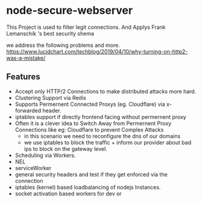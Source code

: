 # node-secure-webserver
This Project is used to filter legit connections. And Applys Frank Lemanschik 's best security shema

we address the following problems and more.
https://www.lucidchart.com/techblog/2019/04/10/why-turning-on-http2-was-a-mistake/


## Features
- Accept only HTTP/2 Connections to make distributed attacks more hard.
- Clustering Support via Redis
- Supports Permernent Connected Proxys (eg. Cloudflare) via x-forwarded header.
- iptables support if directly frontend facing without permernent proxy
- Often it is a clever idea to Switch Away from Permernent Proxy Connections like eg: Cloudflare to prevent Complex Attacks
  - in this scenario we need to reconfigure the dns of our domains
  - we use iptables to block the traffic + inform our provider about bad ips to block on the gateway level.
- Scheduling via Workers.
- NEL
- serviceWorker
- general security headers and test if they get enforced via the connection
- iptables (kernel) based loadbalancing of nodejs Instances.
- socket activation based workers for dev or 
